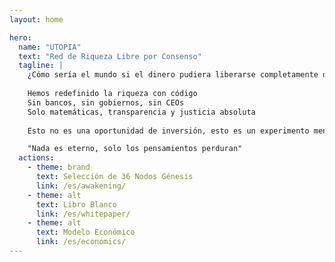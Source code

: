 ```yaml
---
layout: home

hero:
  name: "UTOPIA"
  text: "Red de Riqueza Libre por Consenso"
  tagline: |
    ¿Cómo sería el mundo si el dinero pudiera liberarse completamente del control humano?
    
    Hemos redefinido la riqueza con código
    Sin bancos, sin gobiernos, sin CEOs
    Solo matemáticas, transparencia y justicia absoluta
    
    Esto no es una oportunidad de inversión, esto es un experimento mental

    "Nada es eterno, solo los pensamientos perduran"
  actions:
    - theme: brand
      text: Selección de 36 Nodos Génesis
      link: /es/awakening/
    - theme: alt
      text: Libro Blanco
      link: /es/whitepaper/
    - theme: alt
      text: Modelo Económico
      link: /es/economics/
---
```


<ParticlesBackground />